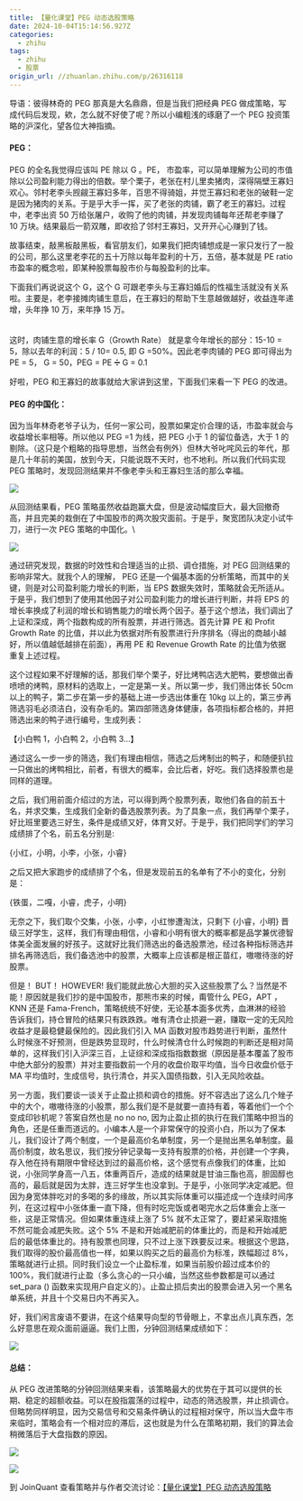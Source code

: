 ```yaml
---
title: 【量化课堂】PEG 动态选股策略
date: 2024-10-04T15:14:56.927Z
categories:
  - zhihu
tags:
  - zhihu
  - 股票
origin_url: //zhuanlan.zhihu.com/p/26316118
---
```

导语：彼得林奇的 PEG 那真是大名鼎鼎，但是当我们把经典 PEG 做成策略，写成代码后发现，欸，怎么就不好使了呢？所以小编粗浅的琢磨了一个 PEG 投资策略的沪深化，望各位大神指摘。

#### PEG：

PEG 的全名我觉得应该叫 PE 除以 G 。PE， 市盈率，可以简单理解为公司的市值除以公司盈利能力得出的倍数。举个栗子，老张在村儿里卖猪肉，深得隔壁王寡妇欢心。邻村老李头觊觎王寡妇多年，百思不得骑姐，并觉王寡妇和老张的破鞋一定是因为猪肉的关系。于是乎大手一挥，买了老张的肉铺，霸了老王的寡妇。过程中，老李出资 50 万给张屠户，收购了他的肉铺，并发现肉铺每年还帮老李赚了 10 万块。结果最后一箭双雕，即收拾了邻村王寡妇，又开开心心赚到了钱。

故事结束，敲黑板敲黑板，看官朋友们，如果我们把肉铺想成是一家只发行了一股的公司，那么这里老李花的五十万除以每年盈利的十万，五倍，基本就是 PE ratio 市盈率的概念啦，即某种股票每股市价与每股盈利的比率。

下面我们再说说这个 G，这个 G 可跟老李头与王寡妇婚后的性福生活就没有关系啦。主要是，老李接摊肉铺生意后，在王寡妇的帮助下生意越做越好，收益连年递增，头年挣 10 万，来年挣 15 万。\
\
\
这时，肉铺生意的增长率 G（Growth Rate） 就是拿今年增长的部分：15-10 = 5，除以去年的利润：5 / 10= 0.5, 即 G =50%。因此老李肉铺的 PEG 即可得出为 PE = 5， G = 50，PEG = PE ➗ G = 0.1

好啦，PEG 和王寡妇的故事就给大家讲到这里，下面我们来看一下 PEG 的改进。

#### PEG 的中国化：

因为当年林奇老爷子认为，任何一家公司，股票如果定价合理的话，市盈率就会与收益增长率相等。所以他以 PEG =1 为线，把 PEG 小于 1 的留位备选，大于 1 的剔除。（这只是个粗略的指导思想，当然会有例外）但林大爷叱咤风云的年代，那是几十年前的美国，放到今天，只能说既不天时，也不地利。所以我们代码实现 PEG 策略时，发现回测结果并不像老李头和王寡妇生活的那么幸福。

![](https://pica.zhimg.com/v2-36c4b6a931b6bda63fc93c61db1537ee_b.png)

从回测结果看，PEG 策略虽然收益跑赢大盘，但是波动幅度巨大，最大回撤奇高，并且完美的栽倒在了中国股市的两次股灾面前。于是乎，聚宽团队决定小试牛刀，进行一次 PEG 策略的中国化。\


![](https://pic1.zhimg.com/v2-f2210ebb6c49335d0910fecafe4e549a_b.png)

通过研究发现，数据的时效性和合理适当的止损、调仓措施，对 PEG 回测结果的影响非常大。就我个人的理解， PEG 还是一个偏基本面的分析策略，而其中的关键，则是对公司盈利能力增长的判断，当 EPS 数据失效时，策略就会无所适从。于是乎，我们想到了使用其他因子对公司盈利能力的增长进行判断，并将 EPS 的增长率换成了利润的增长和销售能力的增长两个因子。基于这个想法，我们调出了上证和深成，两个指数构成的所有股票，并进行筛选。首先计算 PE 和 Profit Growth Rate 的比值，并以此为依据对所有股票进行升序排名（得出的商越小越好，所以值越低越排在前面），再用 PE 和 Revenue Growth Rate 的比值为依据重复上述过程。

这个过程如果不好理解的话，那我们举个栗子，好比烤鸭店选大肥鸭，要想做出香喷喷的烤鸭，原材料的选取上，一定是第一关。所以第一步，我们筛出体长 50cm 以上的鸭子，第二步在第一步的基础上进一步选出体重在 10kg 以上的，第三步再筛选羽毛必须洁白，没有杂毛的。第四部筛选身体健康，各项指标都合格的，并把筛选出来的鸭子进行编号，生成列表：

【小白鸭 1，小白鸭 2，小白鸭 3…】

通过这么一步一步的筛选，我们有理由相信，筛选之后烤制出的鸭子，和随便扒拉一只做出的烤鸭相比，前者，有很大的概率，会比后者，好吃。我们选择股票也是同样的道理。

之后，我们用前面介绍过的方法，可以得到两个股票列表，取他们各自的前五十名，并求交集，生成我们全新的备选股票列表。为了具象一点，我们再举个栗子，好比班里要选三好生，条件是成绩又好，体育又好。于是乎，我们把同学们的学习成绩排了个名，前五名分别是:

{小红，小明，小李，小张，小睿}

之后又把大家跑步的成绩排了个名，但是发现前五的名单有了不小的变化，分别是：

{铁蛋，二嘎，小睿，虎子，小明}

无奈之下，我们取个交集，小张，小李，小红惨遭淘汰，只剩下 {小睿，小明} 晋级三好学生，这样，我们有理由相信，小睿和小明有很大的概率都是品学兼优德智体美全面发展的好孩子。这就好比我们筛选出的备选股票池，经过各种指标筛选并排名再筛选后，我们备选池中的股票，大概率上应该都是根正苗红，嗷嗷待涨的好股票。

但是！ BUT！ HOWEVER! 我们能就此放心大胆的买入这些股票了么？当然是不能！原因就是我们抄的是中国股市，那熊市来的时候，甭管什么 PEG，APT ，KNN 还是 Fama-French，策略统统不好使，无论基本面多优秀，血淋淋的经验告诉我们，持仓冒险的结果只有跌跌跌。唯有清仓止损避一避，赚取一定的无风险收益才是最稳健最保险的。因此我们引入 MA 函数对股市趋势进行判断，虽然什么时候涨不好预测，但是跌势显现时，什么时候清仓什么时候跑的判断还是相对简单的，这样我们引入沪深三百，上证综和深成指指数数据（原因是基本覆盖了股市中绝大部分的股票）并对主要指数前一个月的收盘价取平均值，当今日收盘价低于 MA 平均值时，生成信号，执行清仓，并买入国债指数，引入无风险收益。

另一方面，我们要谈一谈关于止盈止损和调仓的措施。好不容选出了这么几个矬子中的大个，嗷嗷待涨的小股票，那么我们是不是就要一直持有着，等着他们一个个变成印钞机呢？答案自然也是 no no no, 因为止盈止损的执行在我们策略中担当的角色，还是任重而道远的。小编本人是一个非常保守的投资小白，所以为了保本儿，我们设计了两个制度，一个是最高价名单制度，另一个是抛出黑名单制度。最高价制度，故名思议，我们按分钟记录每一支持有股票的价格，并创建一个字典，存入他在持有期限中曾经达到过的最高价格，这个感觉有点像我们的体重，比如说，小张同学身高一八五，体重两百斤，造成的结果就是甘油三酯也高，胆固醇也高的，最后就是因为太胖，连三好学生也没拿到。于是乎，小张同学决定减肥。但因为身宽体胖吃对的多喝的多的缘故，所以其实际体重可以描述成一个连续时间序列，在这过程中小张体重一直下降，但有时吃完饭或者喝完水之后体重会上涨一些，这是正常情况。但如果体重连续上涨了 5% 就不太正常了，要赶紧采取措施不然可能会减肥失败。这个 5% 不是和开始减肥前的体重比的，而是和开始减肥后的最低体重比的。持有股票也同理，只不过上涨下跌要反过来。根据这个思路，我们取得的股价最高值也一样，如果以购买之后的最高价为标准，跌幅超过 8%，策略就进行止损。同时我们设立一个止盈标准，如果当前股价超过成本价的 100%，我们就进行止盈（多么贪心的一只小编，当然这些参数都是可以通过 set\_para () 函数来实现用户自定义的）。止盈止损后卖出的股票会进入另一个黑名单系统，并且十个交易日内不再买入。

好，我们闲言废语不要讲，在这个结果导向型的节骨眼上，不拿出点儿真东西，怎么好意思在观众面前逼逼。我们上图，分钟回测结果成绩如下：

![](https://pic4.zhimg.com/v2-2a5a51244a4313d9b47352e6361a211d_b.png)

#### 总结：

从 PEG 改进策略的分钟回测结果来看，该策略最大的优势在于其可以提供的长期、稳定的超额收益。可以在股指震荡的过程中，动态的筛选股票，并止损调仓。但略势同样明显，因为交易信号和交易条件确认的过程相对保守，所以当大盘牛市来临时，策略会有一个相对应的滞后，这也就是为什么在策略初期，我们的算法会稍微落后于大盘指数的原因。

![](https://pic3.zhimg.com/v2-d1e9d43c58353021f46f27e4a15a623e_b.png)

![](https://pic2.zhimg.com/v2-a0e240ecea9c37a5c12f0db74b3c6f8b_b.png)

到 JoinQuant 查看策略并与作者交流讨论：[【量化课堂】PEG 动态选股策略](https://link.zhihu.com/?target=https%3A//www.joinquant.com/post/5395%3Ff%3Dzhzl%26m%3D24335682)
